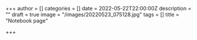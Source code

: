 +++
author = []
categories = []
date = 2022-05-22T22:00:00Z
description = ""
draft = true
image = "/images/20220523_075128.jpg"
tags = []
title = "Notebook page"

+++
